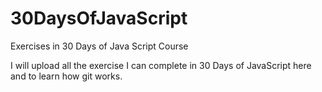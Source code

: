 # 30DaysOfJavaScript
Exercises in 30 Days of Java Script Course

I will upload all the exercise I can complete in 30 Days of JavaScript here and to learn how git works.
